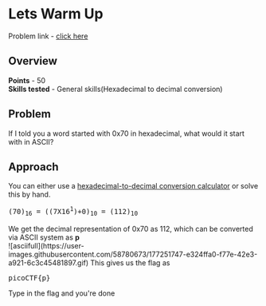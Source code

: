 <h1>Lets Warm Up</h1>
Problem link - <a href="https://play.picoctf.org/practice/challenge/22">click here</a>
<h2>Overview</h2>
<b>Points</b> - 50<br>
<b>Skills tested</b> - General skills(Hexadecimal to decimal conversion)
<h2>Problem</h2>
If I told you a word started with 0x70 in hexadecimal, what would it start with in ASCII?
<h2>Approach</h2>
You can either use a <a href="https://www.rapidtables.com/convert/number/hex-to-decimal.html">hexadecimal-to-decimal conversion calculator</a> or solve this by hand.<br>
<pre>(70)<sub>16</sub> = ((7X16<sup>1</sup>)+0)<sub>10</sub> = (112)<sub>10</sub>
</pre>
We get the decimal representation of 0x70 as 112, which can be converted via ASCII system as <b>p</b><br>
![asciifull](https://user-images.githubusercontent.com/58780673/177251747-e324ffa0-f77e-42e3-a921-6c3c45481897.gif)
This gives us the flag as
<pre>picoCTF{p}</pre>
Type in the flag and you're done
